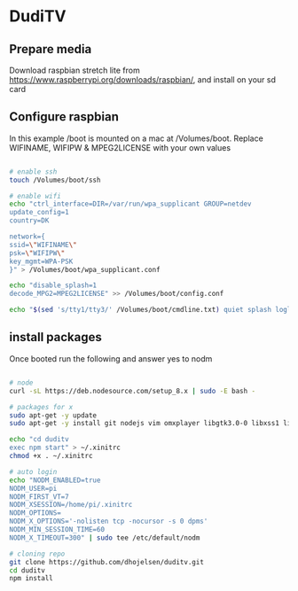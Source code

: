 # DudiTV

## Prepare media
Download raspbian stretch lite from https://www.raspberrypi.org/downloads/raspbian/, and install on your sd card

## Configure raspbian 

In this example /boot is mounted on a mac at /Volumes/boot. Replace WIFINAME, WIFIPW & MPEG2LICENSE with your own values
 
```bash

# enable ssh
touch /Volumes/boot/ssh

# enable wifi
echo "ctrl_interface=DIR=/var/run/wpa_supplicant GROUP=netdev
update_config=1
country=DK

network={
ssid=\"WIFINAME\"
psk=\"WIFIPW\"
key_mgmt=WPA-PSK
}" > /Volumes/boot/wpa_supplicant.conf

echo "disable_splash=1
decode_MPG2=MPEG2LICENSE" >> /Volumes/boot/config.conf

echo "$(sed 's/tty1/tty3/' /Volumes/boot/cmdline.txt) quiet splash loglevel=0 logo.nologo" >> /Volumes/boot/cmdline.txt

```

## install packages
Once booted run the following and answer yes to nodm

```bash

# node
curl -sL https://deb.nodesource.com/setup_8.x | sudo -E bash -

# packages for x
sudo apt-get -y update
sudo apt-get -y install git nodejs vim omxplayer libgtk3.0-0 libxss1 libgconf-2-4 libnss3 libxtst6 xinit nodm cec-utils

echo "cd duditv
exec npm start" > ~/.xinitrc
chmod +x . ~/.xinitrc

# auto login
echo "NODM_ENABLED=true
NODM_USER=pi
NODM_FIRST_VT=7
NODM_XSESSION=/home/pi/.xinitrc
NODM_OPTIONS=
NODM_X_OPTIONS='-nolisten tcp -nocursor -s 0 dpms'
NODM_MIN_SESSION_TIME=60
NODM_X_TIMEOUT=300" | sudo tee /etc/default/nodm

# cloning repo
git clone https://github.com/dhojelsen/duditv.git
cd duditv
npm install


```



